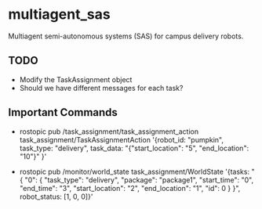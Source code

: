 # multiagent_sas
Multiagent semi-autonomous systems (SAS) for campus delivery robots.

## TODO
* Modify the TaskAssignment object
* Should we have different messages for each task?

## Important Commands
* rostopic pub /task_assignment/task_assignment_action task_assignment/TaskAssignmentAction '{robot_id: "pumpkin", task_type: "delivery", task_data: "{\"start_location\": \"5\", \"end_location\": \"10\"}" }'

* rostopic pub /monitor/world_state task_assignment/WorldState '{tasks: "{ \"0\": { \"task_type\": \"delivery\", \"package\": \"package1\", \"start_time\": \"0\", \"end_time\": \"3\", \"start_location\": \"2\", \"end_location\": \"1\", \"id\": 0 } }", robot_status: [1, 0, 0]}' 